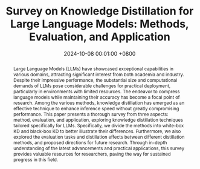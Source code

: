 ---
title: "Survey on Knowledge Distillation for Large Language Models: Methods, Evaluation, and Application"
date: 2024-10-08 00:01:00 +0800
selected: false
pub: "Transactions on Intelligent Systems and Technology (TIST, JCR-Q1, IF=7.2)"
pub_date: "2024"
abstract: >-
    Large Language Models (LLMs) have showcased exceptional capabilities in various domains, attracting significant interest from both academia and industry. Despite their impressive performance, the substantial size and computational demands of LLMs pose considerable challenges for practical deployment, particularly in environments with limited resources. The endeavor to compress language models while maintaining their accuracy has become a focal point of research. Among the various methods, knowledge distillation has emerged as an effective technique to enhance inference speed without greatly compromising performance. This paper presents a thorough survey from three aspects: method, evaluation, and application, exploring knowledge distillation techniques tailored specifically for LLMs. Specifically, we divide the methods into white-box KD and black-box KD to better illustrate their differences. Furthermore, we also explored the evaluation tasks and distillation effects between different distillation methods, and proposed directions for future research. Through in-depth understanding of the latest advancements and practical applications, this survey provides valuable resources for researchers, paving the way for sustained progress in this field.
cover: /assets/images/covers/yang2024survey.png
authors:
    Chuanpeng Yang
    Wang Lu†
    Yao Zhu
    Yidong Wang
    Qian Chen
    Chenlong Gao
    Bingjie Yan
    Yiqiang Chen
links: 
    Paper: https://dl.acm.org/doi/abs/10.1145/3699518
    ArXiv: https://arxiv.org/abs/2407.01885
    Bib: bib/yang2024survey.txt
---